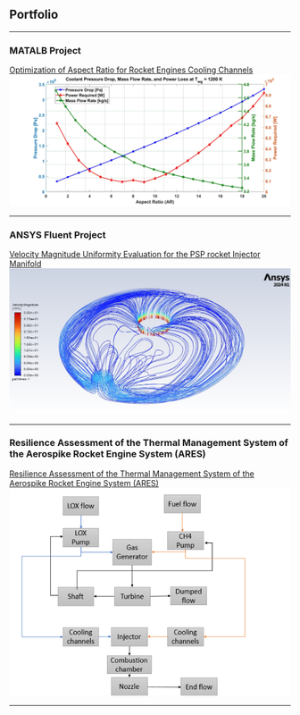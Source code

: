 ## Portfolio

---

### MATALB Project 

[Optimization of Aspect Ratio for Rocket Engines Cooling Channels](/project_1.md)
<img src="images/plot5.jpg?raw=true"/>

---

### ANSYS Fluent Project
[Velocity Magnitude Uniformity Evaluation for the PSP rocket Injector Manifold](/project_2.md)
<img src="images/manifold_pathlines2.jpg?raw=true"/>

---
### Resilience Assessment of the Thermal Management System of the Aerospike Rocket Engine System (ARES)
[Resilience Assessment of the Thermal Management System of the Aerospike Rocket Engine System (ARES)](/thesis.md)
<img src="images/engineCycle1.png?raw=true"/>

---
<!--
### Category Name 2

- [Project 1 Title](http://example.com/)
- [Project 2 Title](http://example.com/)
- [Project 3 Title](http://example.com/)
- [Project 4 Title](http://example.com/)
- [Project 5 Title](http://example.com/)

---




---

<p style="font-size:11px">Page template forked from <a href="https://github.com/evanca/quick-portfolio">evanca</a></p>
<!-- Remove above link if you don't want to attibute -->

